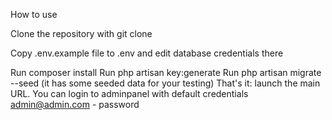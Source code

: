 How to use

Clone the repository with git clone

Copy .env.example file to .env and edit database credentials there

Run composer install
Run php artisan key:generate
Run php artisan migrate --seed (it has some seeded data for your testing)
That's it: launch the main URL.
You can login to adminpanel with default credentials admin@admin.com - password
